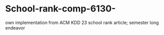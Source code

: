 # School-rank-comp-6130-
own implementation from ACM KDD 23 school rank article; semester long endeavor
